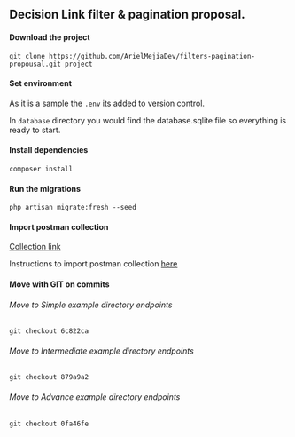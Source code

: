## Decision Link filter & pagination proposal.

#### Download the project

```
git clone https://github.com/ArielMejiaDev/filters-pagination-propousal.git project
```

#### Set environment

As it is a sample the `.env` its added to version control.

In `database` directory you would find the database.sqlite file so everything is ready to start.

#### Install dependencies

```
composer install
```

#### Run the migrations

```
php artisan migrate:fresh --seed
```

#### Import postman collection

[Collection link](https://drive.google.com/file/d/15VEcYY8-yNkyRkL1rZnAjlLTDIwYNcF_/view?usp=sharing)

Instructions to import postman collection [here](https://kb.datamotion.com/?ht_kb=postman-instructions-for-exporting-and-importing)

#### Move with GIT on commits

###### Move to Simple example directory endpoints

```
git checkout 6c822ca
```

###### Move to Intermediate example directory endpoints

```
git checkout 879a9a2
```

###### Move to Advance example directory endpoints

```
git checkout 0fa46fe
```
